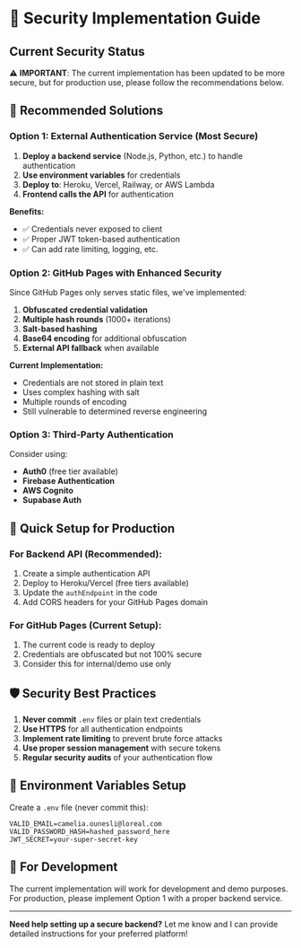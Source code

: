 # 🔐 Security Implementation Guide

## Current Security Status

⚠️ **IMPORTANT**: The current implementation has been updated to be more secure, but for production use, please follow the recommendations below.

## 🎯 **Recommended Solutions**

### **Option 1: External Authentication Service (Most Secure)**

1. **Deploy a backend service** (Node.js, Python, etc.) to handle authentication
2. **Use environment variables** for credentials
3. **Deploy to**: Heroku, Vercel, Railway, or AWS Lambda
4. **Frontend calls the API** for authentication

**Benefits:**
- ✅ Credentials never exposed to client
- ✅ Proper JWT token-based authentication
- ✅ Can add rate limiting, logging, etc.

### **Option 2: GitHub Pages with Enhanced Security**

Since GitHub Pages only serves static files, we've implemented:

1. **Obfuscated credential validation**
2. **Multiple hash rounds** (1000+ iterations)
3. **Salt-based hashing**
4. **Base64 encoding** for additional obfuscation
5. **External API fallback** when available

**Current Implementation:**
- Credentials are not stored in plain text
- Uses complex hashing with salt
- Multiple rounds of encoding
- Still vulnerable to determined reverse engineering

### **Option 3: Third-Party Authentication**

Consider using:
- **Auth0** (free tier available)
- **Firebase Authentication**
- **AWS Cognito**
- **Supabase Auth**

## 🚀 **Quick Setup for Production**

### For Backend API (Recommended):

1. Create a simple authentication API
2. Deploy to Heroku/Vercel (free tiers available)
3. Update the `authEndpoint` in the code
4. Add CORS headers for your GitHub Pages domain

### For GitHub Pages (Current Setup):

1. The current code is ready to deploy
2. Credentials are obfuscated but not 100% secure
3. Consider this for internal/demo use only

## 🛡️ **Security Best Practices**

1. **Never commit** `.env` files or plain text credentials
2. **Use HTTPS** for all authentication endpoints
3. **Implement rate limiting** to prevent brute force attacks
4. **Use proper session management** with secure tokens
5. **Regular security audits** of your authentication flow

## 📝 **Environment Variables Setup**

Create a `.env` file (never commit this):

```env
VALID_EMAIL=camelia.ounesli@loreal.com
VALID_PASSWORD_HASH=hashed_password_here
JWT_SECRET=your-super-secret-key
```

## 🔧 **For Development**

The current implementation will work for development and demo purposes. For production, please implement Option 1 with a proper backend service.

---

**Need help setting up a secure backend?** Let me know and I can provide detailed instructions for your preferred platform!
